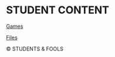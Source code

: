 # STUDENT CONTENT

[Games](https://andrew-beadman.github.io/games)

[Files](https://andrew-beadman.github.io/files)

© STUDENTS & FOOLS
